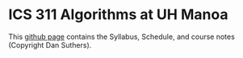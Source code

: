 # ICS 311 Algorithms at UH Manoa

This [github page](https://ics311.github.io) contains the Syllabus, Schedule, and course notes (Copyright Dan Suthers).
